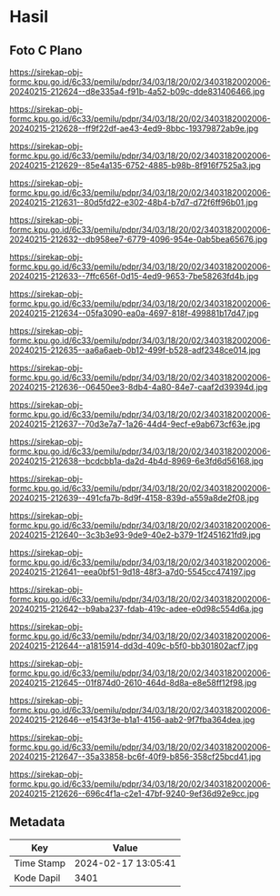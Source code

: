 # Hasil

## Foto C Plano

https://sirekap-obj-formc.kpu.go.id/6c33/pemilu/pdpr/34/03/18/20/02/3403182002006-20240215-212624--d8e335a4-f91b-4a52-b09c-dde831406466.jpg

https://sirekap-obj-formc.kpu.go.id/6c33/pemilu/pdpr/34/03/18/20/02/3403182002006-20240215-212628--ff9f22df-ae43-4ed9-8bbc-19379872ab9e.jpg

https://sirekap-obj-formc.kpu.go.id/6c33/pemilu/pdpr/34/03/18/20/02/3403182002006-20240215-212629--85e4a135-6752-4885-b98b-8f916f7525a3.jpg

https://sirekap-obj-formc.kpu.go.id/6c33/pemilu/pdpr/34/03/18/20/02/3403182002006-20240215-212631--80d5fd22-e302-48b4-b7d7-d72f6ff96b01.jpg

https://sirekap-obj-formc.kpu.go.id/6c33/pemilu/pdpr/34/03/18/20/02/3403182002006-20240215-212632--db958ee7-6779-4096-954e-0ab5bea65676.jpg

https://sirekap-obj-formc.kpu.go.id/6c33/pemilu/pdpr/34/03/18/20/02/3403182002006-20240215-212633--7ffc656f-0d15-4ed9-9653-7be58263fd4b.jpg

https://sirekap-obj-formc.kpu.go.id/6c33/pemilu/pdpr/34/03/18/20/02/3403182002006-20240215-212634--05fa3090-ea0a-4697-818f-499881b17d47.jpg

https://sirekap-obj-formc.kpu.go.id/6c33/pemilu/pdpr/34/03/18/20/02/3403182002006-20240215-212635--aa6a6aeb-0b12-499f-b528-adf2348ce014.jpg

https://sirekap-obj-formc.kpu.go.id/6c33/pemilu/pdpr/34/03/18/20/02/3403182002006-20240215-212636--06450ee3-8db4-4a80-84e7-caaf2d39394d.jpg

https://sirekap-obj-formc.kpu.go.id/6c33/pemilu/pdpr/34/03/18/20/02/3403182002006-20240215-212637--70d3e7a7-1a26-44d4-9ecf-e9ab673cf63e.jpg

https://sirekap-obj-formc.kpu.go.id/6c33/pemilu/pdpr/34/03/18/20/02/3403182002006-20240215-212638--bcdcbb1a-da2d-4b4d-8969-6e3fd6d56168.jpg

https://sirekap-obj-formc.kpu.go.id/6c33/pemilu/pdpr/34/03/18/20/02/3403182002006-20240215-212639--491cfa7b-8d9f-4158-839d-a559a8de2f08.jpg

https://sirekap-obj-formc.kpu.go.id/6c33/pemilu/pdpr/34/03/18/20/02/3403182002006-20240215-212640--3c3b3e93-9de9-40e2-b379-1f2451621fd9.jpg

https://sirekap-obj-formc.kpu.go.id/6c33/pemilu/pdpr/34/03/18/20/02/3403182002006-20240215-212641--eea0bf51-9d18-48f3-a7d0-5545cc474197.jpg

https://sirekap-obj-formc.kpu.go.id/6c33/pemilu/pdpr/34/03/18/20/02/3403182002006-20240215-212642--b9aba237-fdab-419c-adee-e0d98c554d6a.jpg

https://sirekap-obj-formc.kpu.go.id/6c33/pemilu/pdpr/34/03/18/20/02/3403182002006-20240215-212644--a1815914-dd3d-409c-b5f0-bb301802acf7.jpg

https://sirekap-obj-formc.kpu.go.id/6c33/pemilu/pdpr/34/03/18/20/02/3403182002006-20240215-212645--01f874d0-2610-464d-8d8a-e8e58ff12f98.jpg

https://sirekap-obj-formc.kpu.go.id/6c33/pemilu/pdpr/34/03/18/20/02/3403182002006-20240215-212646--e1543f3e-b1a1-4156-aab2-9f7fba364dea.jpg

https://sirekap-obj-formc.kpu.go.id/6c33/pemilu/pdpr/34/03/18/20/02/3403182002006-20240215-212647--35a33858-bc6f-40f9-b856-358cf25bcd41.jpg

https://sirekap-obj-formc.kpu.go.id/6c33/pemilu/pdpr/34/03/18/20/02/3403182002006-20240215-212626--696c4f1a-c2e1-47bf-9240-9ef36d92e9cc.jpg


## Metadata

| Key        | Value               |
| ---------- | ------------------- |
| Time Stamp | 2024-02-17 13:05:41 |
| Kode Dapil | 3401                |



